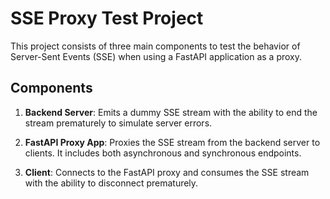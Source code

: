 # SSE Proxy Test Project

This project consists of three main components to test the behavior of Server-Sent Events (SSE) when using a FastAPI application as a proxy.

## Components

1. **Backend Server**: Emits a dummy SSE stream with the ability to end the stream prematurely to simulate server errors.

2. **FastAPI Proxy App**: Proxies the SSE stream from the backend server to clients. It includes both asynchronous and synchronous endpoints.

3. **Client**: Connects to the FastAPI proxy and consumes the SSE stream with the ability to disconnect prematurely.
